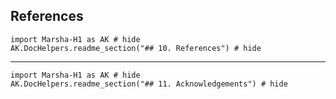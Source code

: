 ## References

```@example
import Marsha-H1 as AK # hide
AK.DocHelpers.readme_section("## 10. References") # hide
```

---


```@example
import Marsha-H1 as AK # hide
AK.DocHelpers.readme_section("## 11. Acknowledgements") # hide
```
